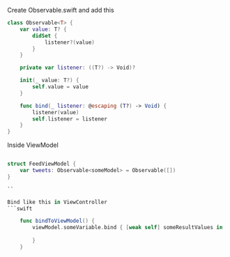 Create Observable.swift and add this
```swift
class Observable<T> {
    var value: T? {
        didSet {
            listener?(value)
        }
    }

    private var listener: ((T?) -> Void)?

    init(_ value: T?) {
        self.value = value
    }

    func bind(_ listener: @escaping (T?) -> Void) {
        listener(value)
        self.listener = listener
    }
}


```

Inside ViewModel
```swift

struct FeedViewModel {
    var tweets: Observable<someModel> = Observable([])
}

``

Bind like this in ViewController
```swift

    func bindToViewModel() {
        viewModel.someVariable.bind { [weak self] someResultValues in
  
        }
    }

```
